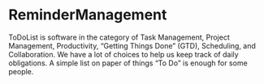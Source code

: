 # ReminderManagement
ToDoList is software in the category of Task Management, Project Management, Productivity, “Getting Things Done” (GTD), Scheduling, and Collaboration. We have a lot of choices to help us keep track of daily obligations. A simple list on paper of things “To Do” is enough for some people.
